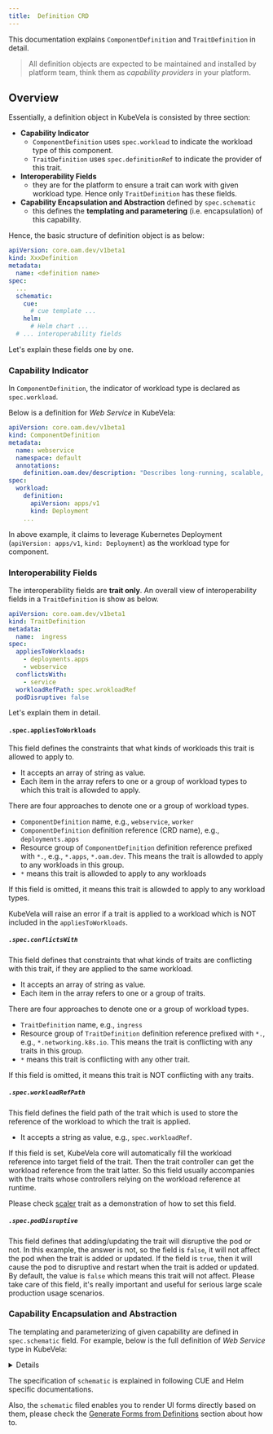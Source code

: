 ```yaml
---
title:  Definition CRD
---
```


This documentation explains `ComponentDefinition` and `TraitDefinition` in detail.

> All definition objects are expected to be maintained and installed by platform team, think them as *capability providers* in your platform.

## Overview

Essentially, a definition object in KubeVela is consisted by three section:
- **Capability Indicator** 
  - `ComponentDefinition` uses `spec.workload` to indicate the workload type of this component.
  - `TraitDefinition` uses `spec.definitionRef` to indicate the provider of this trait.
- **Interoperability Fields**
  - they are for the platform to ensure a trait can work with given workload type. Hence only `TraitDefinition` has these fields.
- **Capability Encapsulation and Abstraction** defined by `spec.schematic`
  - this defines the **templating and parametering** (i.e. encapsulation) of this capability.

Hence, the basic structure of definition object is as below:

```yaml
apiVersion: core.oam.dev/v1beta1
kind: XxxDefinition
metadata:
  name: <definition name>
spec:
  ...
  schematic:
    cue:
      # cue template ...
    helm:
      # Helm chart ...
  # ... interoperability fields
```

Let's explain these fields one by one.

### Capability Indicator

In `ComponentDefinition`, the indicator of workload type is declared as `spec.workload`.

Below is a definition for *Web Service* in KubeVela: 

```yaml
apiVersion: core.oam.dev/v1beta1
kind: ComponentDefinition
metadata:
  name: webservice
  namespace: default
  annotations:
    definition.oam.dev/description: "Describes long-running, scalable, containerized services that have a stable network endpoint to receive external network traffic from customers."
spec:
  workload:
    definition:
      apiVersion: apps/v1
      kind: Deployment
    ...        
```

In above example, it claims to leverage Kubernetes Deployment (`apiVersion: apps/v1`, `kind: Deployment`) as the workload type for component.

### Interoperability Fields

The interoperability fields are **trait only**. An overall view of interoperability fields in a `TraitDefinition` is show as below.

```yaml
apiVersion: core.oam.dev/v1beta1
kind: TraitDefinition
metadata:
  name:  ingress
spec:
  appliesToWorkloads: 
    - deployments.apps
    - webservice
  conflictsWith: 
    - service
  workloadRefPath: spec.wrokloadRef
  podDisruptive: false
```

Let's explain them in detail.

#### `.spec.appliesToWorkloads`

This field defines the constraints that what kinds of workloads this trait is allowed to apply to.
- It accepts an array of string as value.
- Each item in the array refers to one or a group of workload types to which this trait is allowded to apply.

There are four approaches to denote one or a group of workload types.

- `ComponentDefinition` name, e.g., `webservice`, `worker`
- `ComponentDefinition` definition reference (CRD name), e.g., `deployments.apps`
- Resource group of `ComponentDefinition` definition reference prefixed with `*.`, e.g., `*.apps`, `*.oam.dev`. This means the trait is allowded to apply to any workloads in this group.
- `*` means this trait is allowded to apply to any workloads

If this field is omitted, it means this trait is allowded to apply to any workload types.

KubeVela will raise an error if a trait is applied to a workload which is NOT included in the `appliesToWorkloads`.


##### `.spec.conflictsWith` 

This field defines that constraints that what kinds of traits are conflicting with this trait, if they are applied to the same workload.
- It accepts an array of string as value. 
- Each item in the array refers to one or a group of traits.

There are four approaches to denote one or a group of workload types.

- `TraitDefinition` name, e.g., `ingress`
- Resource group of `TraitDefinition` definition reference prefixed with `*.`, e.g., `*.networking.k8s.io`. This means the trait is conflicting with any traits in this group.
- `*` means this trait is conflicting with any other trait.

If this field is omitted, it means this trait is NOT conflicting with any traits.

##### `.spec.workloadRefPath`

This field defines the field path of the trait which is used to store the reference of the workload to which the trait is applied.
- It accepts a string as value, e.g., `spec.workloadRef`.

If this field is set, KubeVela core will automatically fill the workload reference into target field of the trait. Then the trait controller can get the workload reference from the trait latter. So this field usually accompanies with the traits whose controllers relying on the workload reference at runtime. 

Please check [scaler](https://github.com/oam-dev/kubevela/blob/master/charts/vela-core/templates/defwithtemplate/manualscale.yaml) trait as a demonstration of how to set this field.

##### `.spec.podDisruptive`

This field defines that adding/updating the trait will disruptive the pod or not.
In this example, the answer is not, so the field is `false`, it will not affect the pod when the trait is added or updated.
If the field is `true`, then it will cause the pod to disruptive and restart when the trait is added or updated.
By default, the value is `false` which means this trait will not affect.
Please take care of this field, it's really important and useful for serious large scale production usage scenarios.

### Capability Encapsulation and Abstraction

The templating and parameterizing of given capability are defined in `spec.schematic` field. For example, below is the full definition of *Web Service* type in KubeVela:

<details>

```yaml
apiVersion: core.oam.dev/v1beta1
kind: ComponentDefinition
metadata:
  name: webservice
  namespace: default
  annotations:
    definition.oam.dev/description: "Describes long-running, scalable, containerized services that have a stable network endpoint to receive external network traffic from customers."
spec:
  workload:
    definition:
      apiVersion: apps/v1
      kind: Deployment
  schematic:
    cue:
      template: |
        output: {
            apiVersion: "apps/v1"
            kind:       "Deployment"
            spec: {
                selector: matchLabels: {
                    "app.oam.dev/component": context.name
                }
        
                template: {
                    metadata: labels: {
                        "app.oam.dev/component": context.name
                    }
        
                    spec: {
                        containers: [{
                            name:  context.name
                            image: parameter.image
        
                            if parameter["cmd"] != _|_ {
                                command: parameter.cmd
                            }
        
                            if parameter["env"] != _|_ {
                                env: parameter.env
                            }
        
                            if context["config"] != _|_ {
                                env: context.config
                            }
        
                            ports: [{
                                containerPort: parameter.port
                            }]
        
                            if parameter["cpu"] != _|_ {
                                resources: {
                                    limits:
                                        cpu: parameter.cpu
                                    requests:
                                        cpu: parameter.cpu
                                }
                            }
                        }]
                }
                }
            }
        }
        parameter: {
            // +usage=Which image would you like to use for your service
            // +short=i
            image: string
        
            // +usage=Commands to run in the container
            cmd?: [...string]
        
            // +usage=Which port do you want customer traffic sent to
            // +short=p
            port: *80 | int
            // +usage=Define arguments by using environment variables
            env?: [...{
                // +usage=Environment variable name
                name: string
                // +usage=The value of the environment variable
                value?: string
                // +usage=Specifies a source the value of this var should come from
                valueFrom?: {
                    // +usage=Selects a key of a secret in the pod's namespace
                    secretKeyRef: {
                        // +usage=The name of the secret in the pod's namespace to select from
                        name: string
                        // +usage=The key of the secret to select from. Must be a valid secret key
                        key: string
                    }
                }
            }]
            // +usage=Number of CPU units for the service, like `0.5` (0.5 CPU core), `1` (1 CPU core)
            cpu?: string
        }     
```
</details>

The specification of `schematic` is explained in following CUE and Helm specific documentations.

Also, the `schematic` filed enables you to render UI forms directly based on them, please check the [Generate Forms from Definitions](/docs/platform-engineers/openapi-v3-json-schema.md) section about how to.
